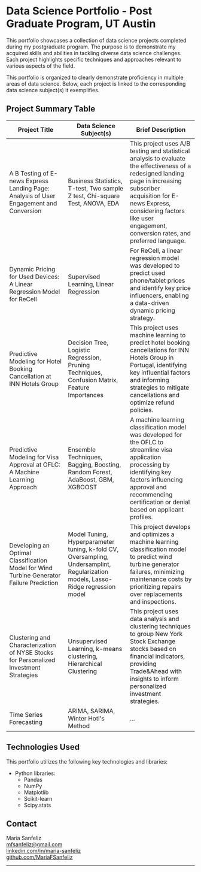 # Data Science Portfolio - Post Graduate Program, UT Austin

This portfolio showcases a collection of data science projects completed during my postgraduate program.  The purpose is to demonstrate my acquired skills and abilities in tackling diverse data science challenges.  Each project highlights specific techniques and approaches relevant to various aspects of the field.

This portfolio is organized to clearly demonstrate proficiency in multiple areas of data science.  Below, each project is linked to the corresponding data science subject(s) it exemplifies.


## Project Summary Table

| Project Title                               | Data Science Subject(s)                 | Brief Description                                                                |
|--------------------------------------------|-----------------------------------------|-----------------------------------------------------------------------------------|
| A B Testing of E-news Express Landing Page: Analysis of User Engagement and Conversion                           | Business Statistics, T-test, Two sample Z test, Chi-square Test, ANOVA, EDA             | This project uses A/B testing and statistical analysis to evaluate the effectiveness of a redesigned landing page in increasing subscriber acquisition for E-news Express, considering factors like user engagement, conversion rates, and preferred language.                      |
| Dynamic Pricing for Used Devices: A Linear Regression Model for ReCell                           | Supervised Learning, Linear Regression             | For ReCell, a linear regression model was developed to predict used phone/tablet prices and identify key price influencers, enabling a data-driven dynamic pricing strategy.                      |
| Predictive Modeling for Hotel Booking Cancellation at INN Hotels Group                           | Decision Tree, Logistic Regression, Pruning Techniques, Confusion Matrix, Feature Importances             | This project uses machine learning to predict hotel booking cancellations for INN Hotels Group in Portugal, identifying key influential factors and informing strategies to mitigate cancellations and optimize refund policies.                      |
| Predictive Modeling for Visa Approval at OFLC: A Machine Learning Approach                  | Ensemble Techniques, Bagging, Boosting, Random Forest, AdaBoost, GBM, XGBOOST                        | A machine learning classification model was developed for the OFLC to streamline visa application processing by identifying key factors influencing approval and recommending certification or denial based on applicant profiles.                      |
| Developing an Optimal Classification Model for Wind Turbine Generator Failure Prediction                                        | Model Tuning, Hyperparameter tuning, k-fold CV, Oversampling, Undersamplint, Regularization models, Lasso-Ridge regression model                                     | This project develops and optimizes a machine learning classification model to predict wind turbine generator failures, minimizing maintenance costs by prioritizing repairs over replacements and inspections.                                                                              |
| Clustering and Characterization of NYSE Stocks for Personalized Investment Strategies                                        | Unsupervised Learning, k-means clustering, Hierarchical Clustering                                     | This project uses data analysis and clustering techniques to group New York Stock Exchange stocks based on financial indicators, providing Trade&Ahead with insights to inform personalized investment strategies.                                                                              |
| Time Series Forecasting                                        | ARIMA, SARIMA, Winter Hotl's Method                                    | ...                                                                              |


## Technologies Used

This portfolio utilizes the following key technologies and libraries:

* Python libraries:
    - Pandas
    - NumPy
    - Matplotlib
    - Scikit-learn
    - Scipy.stats


## Contact

Maria Sanfeliz \
mfsanfeliz@gmail.com \
[linkedin.com/in/maria-sanfeliz](https://www.linkedin.com/in/maria-sanfeliz/?trk=opento_sprofile_details) \
[github.com/MariaFSanfeliz](https://github.com/MariaFSanfeliz)


---
